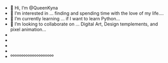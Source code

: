 - 👋 Hi, I’m @QueenKyna
- 👀 I’m interested in ... finding and spending time with the love of my life....
- 🌱 I’m currently learning ... if I want to learn Python...
- 💞️ I’m looking to collaborate on ... Digital Art, Design templements, and pixel animation...
- 
-
-
-
- ºººººººººººººººººººº
<!---
QueenKyna/QueenKyna is a ✨ special ✨ repository because its `README.md` (this file) appears on your GitHub profile.
You can click the Preview link to take a look at your changes.
--->
